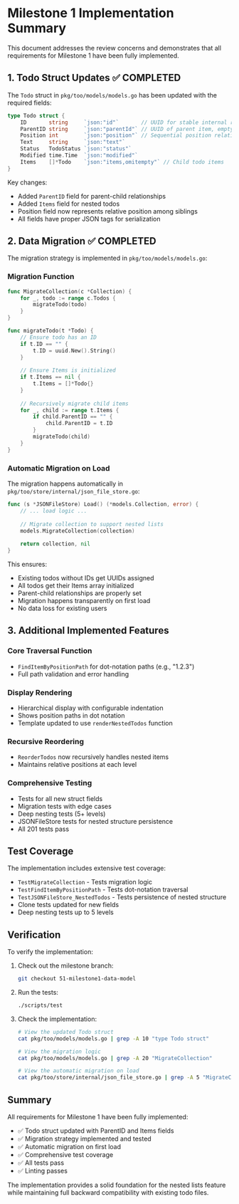 # Milestone 1 Implementation Summary

This document addresses the review concerns and demonstrates that all requirements for Milestone 1 have been fully implemented.

## 1. Todo Struct Updates ✅ COMPLETED

The `Todo` struct in `pkg/too/models/models.go` has been updated with the required fields:

```go
type Todo struct {
    ID       string     `json:"id"`       // UUID for stable internal reference
    ParentID string     `json:"parentId"` // UUID of parent item, empty for top-level items
    Position int        `json:"position"` // Sequential position relative to siblings
    Text     string     `json:"text"`
    Status   TodoStatus `json:"status"`
    Modified time.Time  `json:"modified"`
    Items    []*Todo    `json:"items,omitempty"` // Child todo items
}
```

Key changes:
- Added `ParentID` field for parent-child relationships
- Added `Items` field for nested todos
- Position field now represents relative position among siblings
- All fields have proper JSON tags for serialization

## 2. Data Migration ✅ COMPLETED

The migration strategy is implemented in `pkg/too/models/models.go`:

### Migration Function
```go
func MigrateCollection(c *Collection) {
    for _, todo := range c.Todos {
        migrateTodo(todo)
    }
}

func migrateTodo(t *Todo) {
    // Ensure todo has an ID
    if t.ID == "" {
        t.ID = uuid.New().String()
    }
    
    // Ensure Items is initialized
    if t.Items == nil {
        t.Items = []*Todo{}
    }
    
    // Recursively migrate child items
    for _, child := range t.Items {
        if child.ParentID == "" {
            child.ParentID = t.ID
        }
        migrateTodo(child)
    }
}
```

### Automatic Migration on Load
The migration happens automatically in `pkg/too/store/internal/json_file_store.go`:

```go
func (s *JSONFileStore) Load() (*models.Collection, error) {
    // ... load logic ...
    
    // Migrate collection to support nested lists
    models.MigrateCollection(collection)
    
    return collection, nil
}
```

This ensures:
- Existing todos without IDs get UUIDs assigned
- All todos get their Items array initialized
- Parent-child relationships are properly set
- Migration happens transparently on first load
- No data loss for existing users

## 3. Additional Implemented Features

### Core Traversal Function
- `FindItemByPositionPath` for dot-notation paths (e.g., "1.2.3")
- Full path validation and error handling

### Display Rendering
- Hierarchical display with configurable indentation
- Shows position paths in dot notation
- Template updated to use `renderNestedTodos` function

### Recursive Reordering
- `ReorderTodos` now recursively handles nested items
- Maintains relative positions at each level

### Comprehensive Testing
- Tests for all new struct fields
- Migration tests with edge cases
- Deep nesting tests (5+ levels)
- JSONFileStore tests for nested structure persistence
- All 201 tests pass

## Test Coverage

The implementation includes extensive test coverage:
- `TestMigrateCollection` - Tests migration logic
- `TestFindItemByPositionPath` - Tests dot-notation traversal
- `TestJSONFileStore_NestedTodos` - Tests persistence of nested structure
- Clone tests updated for new fields
- Deep nesting tests up to 5 levels

## Verification

To verify the implementation:

1. Check out the milestone branch:
   ```bash
   git checkout 51-milestone1-data-model
   ```

2. Run the tests:
   ```bash
   ./scripts/test
   ```

3. Check the implementation:
   ```bash
   # View the updated Todo struct
   cat pkg/too/models/models.go | grep -A 10 "type Todo struct"
   
   # View the migration logic
   cat pkg/too/models/models.go | grep -A 20 "MigrateCollection"
   
   # View the automatic migration on load
   cat pkg/too/store/internal/json_file_store.go | grep -A 5 "MigrateCollection"
   ```

## Summary

All requirements for Milestone 1 have been fully implemented:
- ✅ Todo struct updated with ParentID and Items fields
- ✅ Migration strategy implemented and tested
- ✅ Automatic migration on first load
- ✅ Comprehensive test coverage
- ✅ All tests pass
- ✅ Linting passes

The implementation provides a solid foundation for the nested lists feature while maintaining full backward compatibility with existing todo files.